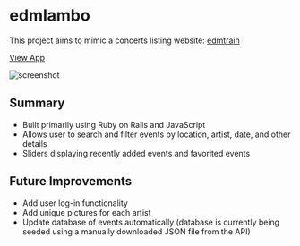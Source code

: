 # edmlambo
This project aims to mimic a concerts listing website: [edmtrain](https://edmtrain.com)

[View App](https://edmlambo.herokuapp.com)

![screenshot](https://github.com/toptester1/edmlambo/blob/master/public/images/screenshot.jpg)

## Summary

* Built primarily using Ruby on Rails and JavaScript
* Allows user to search and filter events by location, artist, date, and other details
* Sliders displaying recently added events and favorited events

## Future Improvements

* Add user log-in functionality
* Add unique pictures for each artist
* Update database of events automatically (database is currently being seeded using a manually downloaded JSON file from the API)